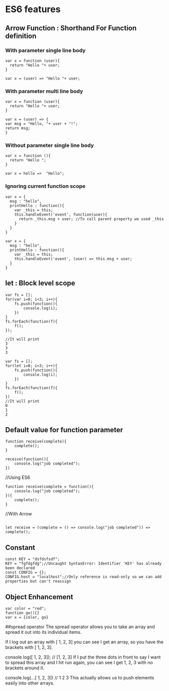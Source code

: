 # ES6 features
## Arrow Function : Shorthand For Function definition

### With parameter single line body
```
var x = function (user){
  return "Hello "+ user;
}

var x = (user) => "Hello "+ user;
```

### With parameter multi line body
```
var x = function (user){
  return "Hello "+ user;
}

var x = (user) => {
var msg = "Hello, "+ user + "!"; 
return msg;
}
```

### Without parameter single line body
```
var x = function (){
  return "Hello ";
}

var x = hello =>  "Hello"; 
```

### Ignoring current function scope
```
var x = {
  msg : "hello",
  printHello : function(){
    var _this = this;
    this.handleEvent('event', function(user){
      return _this.msg + user; //To call parent property we used _this
    }
  }
}

var x = {
  msg : "hello",
  printHello : function(){
    var _this = this;
    this.handleEvent('event', (user) => this.msg + user;
  }
}
```
## let : Block level scope
```
var fs = [];
for(var i=0; i<3; i++){
    fs.push(function(){
        console.log(i);
    })
}
fs.forEach(function(f){
    f();
});

//It will print 
3
3
3
```

```
var fs = [];
for(let i=0; i<3; i++){
    fs.push(function(){
        console.log(i);
    })
}
fs.forEach(function(f){
    f();
})
//It will print 
0
1
2
```
## Default value for function parameter
```
function receive(complete){
    complete();
}

receive(function(){
    console.log("job completed");
})
```
//Using ES6
```
function receive(complete = function(){
    console.log("job completed");
}){
    complete();
}
```
//With Arrow
```

let receive = (complete = () => console.log("job completed")) => complete();

```
## Constant
```
const KEY = "dsfdsfsdf";
KEY = "fgfdgfdg";//Uncaught SyntaxError: Identifier 'KEY' has already been declared
const CONFIG = {};
CONFIG.host = "localhost";//Only reference is read-only so we can add properties but can't reassign
```
## Object Enhancement
```
var color = "red";
function go(){}
var x = {color, go}
```
##spread operator
The spread operator allows you to take an array and spread it out into its individual items.

If I log out an array with [ 1, 2, 3] you can see I get an array, so you have the brackets with [ 1, 2, 3].

console.log([ 1, 2, 3]); // [1, 2, 3]
If I put the three dots in front to say I want to spread this array and I hit run again, you can see I get 1, 2, 3 with no brackets around it.

console.log(...[ 1, 2, 3]) // 1 2 3
This actually allows us to push elements easily into other arrays.
